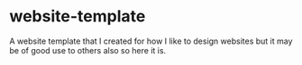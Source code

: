 # website-template
A website template that I created for how I like to design websites but it may be of good use to others also so here it is.